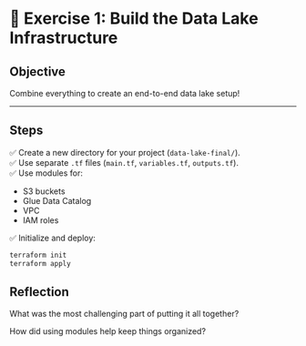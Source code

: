 # 📝 Exercise 1: Build the Data Lake Infrastructure

## Objective

Combine everything to create an end-to-end data lake setup!

---

## Steps

✅ Create a new directory for your project (`data-lake-final/`).  
✅ Use separate `.tf` files (`main.tf`, `variables.tf`, `outputs.tf`).  
✅ Use modules for:
- S3 buckets
- Glue Data Catalog
- VPC
- IAM roles

✅ Initialize and deploy:

```bash
terraform init
terraform apply
```

## Reflection
What was the most challenging part of putting it all together?

How did using modules help keep things organized?